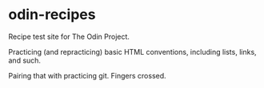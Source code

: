 # odin-recipes
Recipe test site for The Odin Project.

Practicing (and repracticing) basic HTML conventions,
including lists, links, and such.

Pairing that with practicing git. Fingers crossed.
